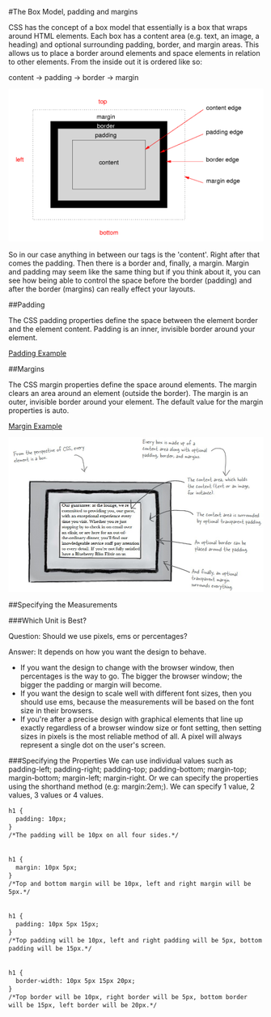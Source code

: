 #The Box Model, padding and margins

CSS has the concept of a box model that essentially is a box that wraps around HTML elements. Each box has a content area (e.g. text, an image, a heading) and optional surrounding padding, border, and margin areas. This allows us to place a border around elements and space elements in relation to other elements. From the inside out it is ordered like so:

content -> padding -> border -> margin

![](./img/01.png)

So in our case anything in between our tags is the 'content'. Right after that comes the padding. Then there is a border and, finally, a margin. Margin and padding may seem like the same thing but if you think about it, you can see how being able to control the space before the border (padding) and after the border (margins) can really effect your layouts.


##Padding

The CSS padding properties define the space between the element border and the element content. Padding is an inner, invisible border around your element. 

<a href="archives/examples/padding.htm" target="_blank">Padding Example</a>

##Margins

The CSS margin properties define the space around elements. The margin clears an area around an element (outside the border). The margin is an outer, invisible border around your element. The default value for the margin properties is auto. 

<a href="archives/examples/margins.htm" target="_blank">Margin Example</a>

![](./img/02.png)

##Specifying the Measurements

###Which Unit is Best?

Question: Should we use pixels, ems or percentages? 

Answer: It depends on how you want the design to behave. 

- If you want the design to change with the browser window, then percentages is the way to go. The bigger the browser window; the bigger the padding or margin will become.
- If you want the design to scale well with different font sizes, then you should use ems, because the measurements will be based on the font size in their browsers.
- If you're after a precise design with graphical elements that line up exactly regardless of a browser window size or font setting, then setting sizes in pixels is the most reliable method of all. A pixel will always represent a single dot on the user's screen.

###Specifying the Properties
We can use individual values such as padding-left; padding-right; padding-top; padding-bottom; margin-top; margin-bottom; margin-left; margin-right. Or we can specify the properties using the shorthand method (e.g: margin:2em;). We can specify 1 value, 2 values, 3 values or 4 values.

~~~
h1 {
  padding: 10px;
}
/*The padding will be 10px on all four sides.*/


h1 {
  margin: 10px 5px;
}
/*Top and bottom margin will be 10px, left and right margin will be 5px.*/


h1 {
  padding: 10px 5px 15px;
}
/*Top padding will be 10px, left and right padding will be 5px, bottom padding will be 15px.*/


h1 {
  border-width: 10px 5px 15px 20px;
}
/*Top border will be 10px, right border will be 5px, bottom border will be 15px, left border will be 20px.*/
~~~
